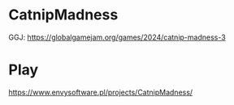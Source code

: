 # CatnipMadness

GGJ: https://globalgamejam.org/games/2024/catnip-madness-3

# Play

https://www.envysoftware.pl/projects/CatnipMadness/
